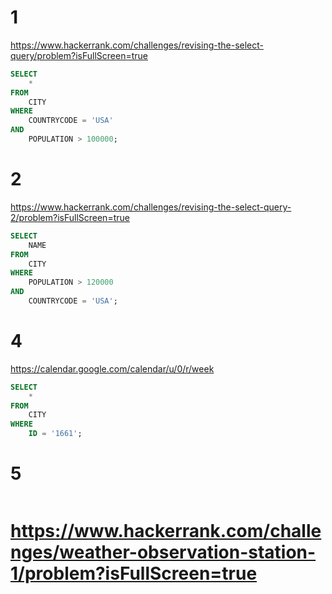 # 1

https://www.hackerrank.com/challenges/revising-the-select-query/problem?isFullScreen=true

```sql
SELECT
    *
FROM
    CITY
WHERE
    COUNTRYCODE = 'USA'
AND
    POPULATION > 100000;
```

# 2

https://www.hackerrank.com/challenges/revising-the-select-query-2/problem?isFullScreen=true

```SQL
SELECT
    NAME
FROM
    CITY
WHERE
    POPULATION > 120000
AND
    COUNTRYCODE = 'USA';
```

# 4

https://calendar.google.com/calendar/u/0/r/week

```SQL
SELECT
    *
FROM
    CITY
WHERE
    ID = '1661';
```

# 5

```sql

```


# https://www.hackerrank.com/challenges/weather-observation-station-1/problem?isFullScreen=true

```SQL
```
